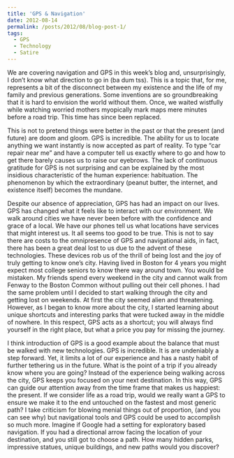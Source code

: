 ```yaml
---
title: 'GPS & Navigation'
date: 2012-08-14
permalink: /posts/2012/08/blog-post-1/
tags:
  - GPS
  - Technology
  - Satire
---
```


We are covering navigation and GPS in this week’s blog and, unsurprisingly, I don’t know what direction to go in (ba dum tss). This is a topic that, for me, represents a bit of the disconnect between my existence and the life of my family and previous generations. Some inventions are so groundbreaking that it is hard to envision the world without them. Once, we waited wistfully while watching worried mothers myopically mark maps mere minutes before a road trip. This time has since been replaced. 

This is not to pretend things were better in the past or that the present (and future) are doom and gloom. GPS is incredible. The ability for us to locate anything we want instantly is now accepted as part of reality. To type “car repair near me” and have a computer tell us exactly where to go and how to get there barely causes us to raise our eyebrows. The lack of continuous gratitude for GPS is not surprising and can be explained by the most insidious characteristic of the human experience: habituation. The phenomenon by which the extraordinary (peanut butter, the internet, and existence itself) becomes the mundane.

Despite our absence of appreciation, GPS has had an impact on our lives. GPS has changed what it feels like to interact with our environment. We walk around cities we have never been before with the confidence and grace of a local. We have our phones tell us what locations have services that might interest us. It all seems too good to be true. This is not to say there are costs to the omnipresence of GPS and navigational aids, in fact, there has been a great deal lost to us due to the advent of these technologies. These devices rob us of the thrill of being lost and the joy of truly getting to know one’s city. Having lived in Boston for 4 years you might expect most college seniors to know there way around town. You would be mistaken. My friends spend every weekend in the city and cannot walk from Fenway to the Boston Common without pulling out their cell phones. I had the same problem until I decided to start walking through the city and getting lost on weekends. At first the city seemed alien and threatening. However, as I began to know more about the city, I started learning about unique shortcuts and interesting parks that were tucked away in the middle of nowhere. In this respect, GPS acts as a shortcut; you will always find yourself in the right place, but what a price you pay for missing the journey.

I think introduction of GPS is a good example about the balance that must be walked with new technologies. GPS is incredible. It is are undeniably a step forward. Yet, it limits a lot of our experience and has a nasty habit of further tethering us in the future. What is the point of a trip if you already know where you are going? Instead of the experience being walking across the city, GPS keeps you focused on your next destination. In this way, GPS can guide our attention away from the time frame that makes us happiest: the present. If we consider life as a road trip, would we really want a GPS to ensure we make it to the end untouched on the fastest and most generic path? I take criticism for blowing menial things out of proportion, (and you can see why) but navigational tools and GPS could be used to accomplish so much more. Imagine if Google had a setting for exploratory based navigation. If you had a directional arrow facing the location of your destination, and you still got to choose a path. How many hidden parks, impressive statues, unique buildings, and new paths would you discover?


